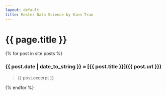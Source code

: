 ```yaml
---
layout: default
title: Master Data Science by Kien Tran
---
```

# {{ page.title }}

{% for post in site.posts %}
### {{ post.date | date_to_string }} » [{{ post.title }}]({{ post.url }})
> {{ post.excerpt }}

{% endfor %}